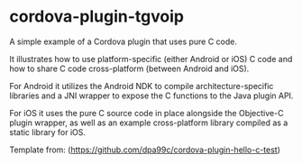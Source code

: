 cordova-plugin-tgvoip
======================

A simple example of a Cordova plugin that uses pure C code.

It illustrates how to use platform-specific (either Android or iOS) C code and how to share C code cross-platform (between Android and iOS).

For Android it utilizes the Android NDK to compile architecture-specific libraries and a JNI wrapper to expose the C functions to the Java plugin API.

For iOS it uses the pure C source code in place alongside the Objective-C plugin wrapper, as well as an example cross-platform library compiled as a static library for iOS.

Template from: (https://github.com/dpa99c/cordova-plugin-hello-c-test)

